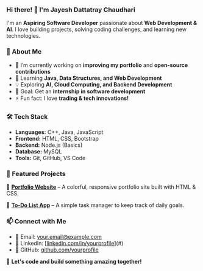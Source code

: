 ### Hi there! 👋 I'm Jayesh Dattatray Chaudhari

I'm an **Aspiring Software Developer** passionate about **Web Development & AI**. I love building projects, solving coding challenges, and learning new technologies.

### 🚀 About Me
- 🔭 I’m currently working on **improving my portfolio** and **open-source contributions**
- 🌱 Learning **Java, Data Structures, and Web Development**
- 💡 Exploring **AI, Cloud Computing, and Backend Development**
- 🎯 Goal: Get an **internship in software development**
- ⚡ Fun fact: I love **trading & tech innovations!**

### 🛠️ Tech Stack
- **Languages:** C++, Java, JavaScript
- **Frontend:** HTML, CSS, Bootstrap
- **Backend:** Node.js (Basics)
- **Database:** MySQL
- **Tools:** Git, GitHub, VS Code

### 📂 Featured Projects
🚀 **[Portfolio Website](#)** – A colorful, responsive portfolio site built with HTML & CSS.

📝 **[To-Do List App](#)** – A simple task manager to keep track of daily goals.

### 📫 Connect with Me
- 📩 Email: [your.email@example.com](mailto:jayeshchaudhari717@gmail.com)
- 💼 LinkedIn: [[linkedin.com/in/yourprofile](https://www.linkedin.com/in/jayesh-chaudhari-7b0613287/)](#)
- 🔗 GitHub: [github.com/yourprofile](#)

🚀 **Let's code and build something amazing together!**


